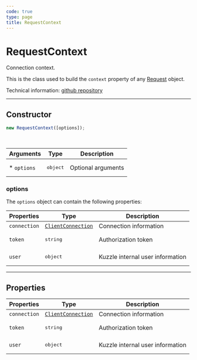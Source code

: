 ```yaml
---
code: true
type: page
title: RequestContext
---
```


# RequestContext

Connection context.

This is the class used to build the `context` property of any [Request](/core/2/guides/write-protocols/2-context/request) object.

Technical information: [github repository](https://github.com/kuzzleio/kuzzle-common-objects/blob/master/README.md#requestcontext)

---

## Constructor

```js
new RequestContext([options]);
```

<br/>

| Arguments    | Type              | Description        |
| ------------ | ----------------- | ------------------ |
| \* `options` | <pre>object</pre> | Optional arguments |

### options

The `options` object can contain the following properties:

| Properties   | Type                                                                               | Description                      |
| ------------ | ---------------------------------------------------------------------------------- | -------------------------------- |
| `connection` | [`ClientConnection`](/core/2/guides/write-protocols/2-context/clientconnection) | Connection information           |
| `token`      | <pre>string</pre>                                                                  | Authorization token              |
| `user`       | <pre>object</pre>                                                                  | Kuzzle internal user information |

---

## Properties

| Properties   | Type                                                                               | Description                      |
| ------------ | ---------------------------------------------------------------------------------- | -------------------------------- |
| `connection` | [`ClientConnection`](/core/2/guides/write-protocols/2-context/clientconnection) | Connection information           |
| `token`      | <pre>string</pre>                                                                  | Authorization token              |
| `user`       | <pre>object</pre>                                                                  | Kuzzle internal user information |
